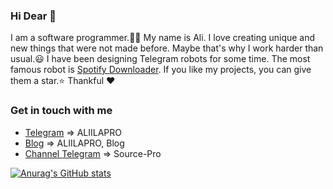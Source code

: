 ### Hi Dear 👋

I am a software programmer.👨‍💻 My name is Ali. I love creating unique and new things that were not made before. Maybe that's why I work harder than usual.😃 I have been designing Telegram robots for some time. The most famous robot is [Spotify Downloader](https://t.me/spotdlrobot). If you like my projects, you can give them a star.⭐
Thankful ❤

### Get in touch with me
- [Telegram](https://t.me/aliilapro)          => ALIILAPRO
- [Blog](https://aliilapro.blog.ir)           => ALIILAPRO, Blog
- [Channel Telegram](https://t.me/source_pro) => Source-Pro


[![Anurag's GitHub stats](https://github-readme-stats.vercel.app/api?username=aliilapro&theme=highcontrast&hide=prs&count_private=true&show_icons=true&include_all_commits=true)](https://aliilapro.github.io)
